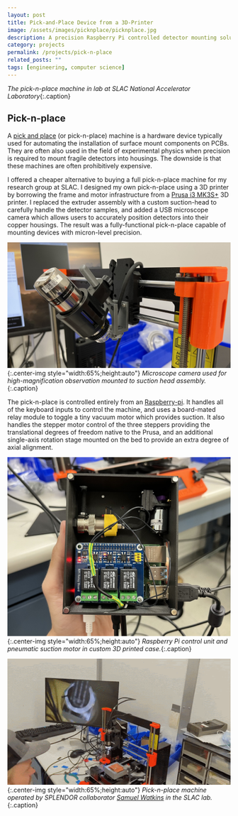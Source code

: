 ```yaml
---
layout: post
title: Pick-and-Place Device from a 3D-Printer
image: /assets/images/picknplace/picknplace.jpg
description: A precision Raspberry Pi controlled detector mounting solution reverse-engineered from a 3D printer.
category: projects
permalink: /projects/pick-n-place
related_posts: ""
tags: [engineering, computer science]
---
```

*The pick-n-place machine in lab at SLAC National Accelerator Laboratory*{:.caption}

## Pick-n-place

A [pick and place](https://en.wikipedia.org/wiki/Pick-and-place_machine) (or pick-n-place) machine is a hardware device typically used for automating the installation of surface mount components on PCBs. They are often also used in the field of experimental physics when precision is required to mount fragile detectors into housings. The downside is that these machines are often prohibitively expensive.

I offered a cheaper alternative to buying a full pick-n-place machine for my research group at SLAC. I designed my own pick-n-place using a 3D printer by borrowing the frame and motor infrastructure from a [Prusa i3 MK3S+](https://www.prusa3d.com/product/original-prusa-i3-mk3s-3d-printer-3/) 3D printer. I replaced the extruder assembly with a custom suction-head to carefully handle the detector samples, and added a USB microscope camera which allows users to accurately position detectors into their copper housings. The result was a fully-functional pick-n-place capable of mounting devices with micron-level precision.

![camera](/assets/images/picknplace/camera.jpg){:.center-img style="width:65%;height:auto"}
*Microscope camera used for high-magnification observation mounted to suction head assembly.*{:.caption}

The pick-n-place is controlled entirely from an [Raspberry-pi](https://www.raspberrypi.org/). It handles all of the keyboard inputs to control the machine, and uses a board-mated relay module to toggle a tiny vacuum motor which provides suction. It also handles the stepper motor control of the three steppers providing the translational degrees of freedom native to the Prusa, and an additional single-axis rotation stage mounted on the bed to provide an extra degree of axial alignment.

![electronics](/assets/images/picknplace/electronics.jpg){:.center-img style="width:65%;height:auto"}
*Raspberry Pi control unit and pneumatic suction motor in custom 3D printed case.*{:.caption}

![Animation loading...](/assets/images/picknplace/animation.gif){:.center-img style="width:65%;height:auto"}
*Pick-n-place machine operated by SPLENDOR collaborator [Samuel Watkins](https://slwatkins.com/about/) in the SLAC lab.*{:.caption}